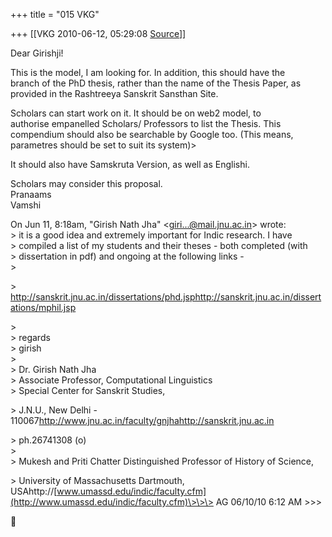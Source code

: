 +++
title = "015 VKG"

+++
[[VKG	2010-06-12, 05:29:08 [Source](https://groups.google.com/g/bvparishat/c/Rjgf5_8qoUs)]]



Dear Girishji!  
  
This is the model, I am looking for. In addition, this should have the  
branch of the PhD thesis, rather than the name of the Thesis Paper, as  
provided in the Rashtreeya Sanskrit Sansthan Site.  
  
Scholars can start work on it. It should be on web2 model, to  
authorise empanelled Scholars/ Professors to list the Thesis. This  
compendium should also be searchable by Google too. (This means,  
parametres should be set to suit its system)>  
  
It should also have Samskruta Version, as well as Englishi.  
  
Scholars may consider this proposal.  
Pranaams  
Vamshi  

  
  
On Jun 11, 8:18am, "Girish Nath Jha" \<[giri...@mail.jnu.ac.in]()\> wrote:  
\> it is a good idea and extremely important for Indic research. I have  
\> compiled a list of my students and their theses - both completed (with  
\> dissertation in pdf) and ongoing at the following links -  
\>  

\> <http://sanskrit.jnu.ac.in/dissertations/phd.jsphttp://sanskrit.jnu.ac.in/dissertations/mphil.jsp>  

\>  
\> regards  
\> girish  
\>  
\> Dr. Girish Nath Jha  
\> Associate Professor, Computational Linguistics  
\> Special Center for Sanskrit Studies,  

\> J.N.U., New Delhi - 110067<http://www.jnu.ac.in/faculty/gnjha><http://sanskrit.jnu.ac.in>  

\> ph.26741308 (o)  
\>  
\> Mukesh and Priti Chatter Distinguished Professor of History of Science,  

\> University of Massachusetts Dartmouth, USAhttp://[www.umassd.edu/indic/faculty.cfm](http://www.umassd.edu/indic/faculty.cfm)\>\>\> AG 06/10/10 6:12 AM \>\>\>  



